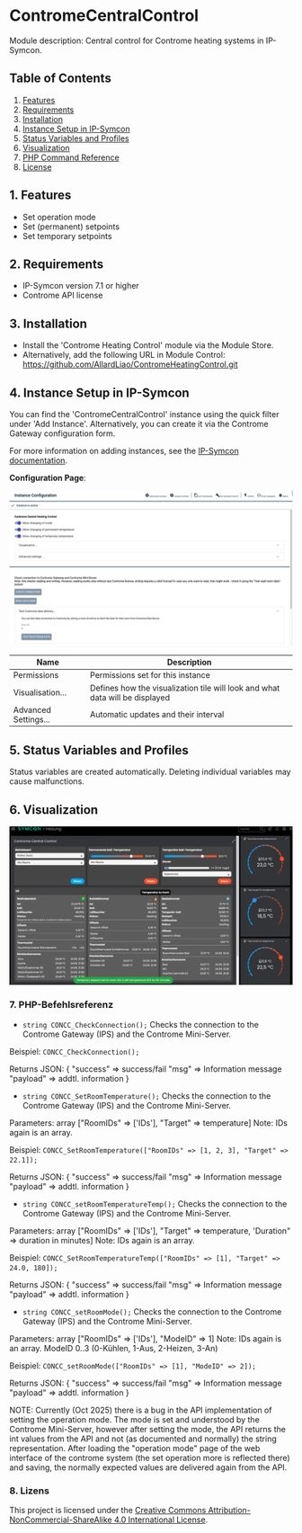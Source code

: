 
# ContromeCentralControl

Module description: Central control for Controme heating systems in IP-Symcon.

## Table of Contents

1. [Features](#1-features)
2. [Requirements](#2-requirements)
3. [Installation](#3-installation)
4. [Instance Setup in IP-Symcon](#4-instance-setup-in-ip-symcon)
5. [Status Variables and Profiles](#5-status-variables-and-profiles)
6. [Visualization](#6-visualization)
7. [PHP Command Reference](#7-php-command-reference)
8. [License](#8-license)

## 1. Features

- Set operation mode
- Set (permanent) setpoints
- Set temporary setpoints

## 2. Requirements

- IP-Symcon version 7.1 or higher
- Controme API license

## 3. Installation

- Install the 'Controme Heating Control' module via the Module Store.
- Alternatively, add the following URL in Module Control: https://github.com/AllardLiao/ContromeHeatingControl.git

## 4. Instance Setup in IP-Symcon

You can find the 'ContromeCentralControl' instance using the quick filter under 'Add Instance'.
Alternatively, you can create it via the Controme Gateway configuration form.

For more information on adding instances, see the [IP-Symcon documentation](https://www.symcon.de/service/dokumentation/konzepte/instanzen/#Instanz_hinzufügen).

__Configuration Page__:

![Configuration Form](../libs/assets/CONCC_Form.jpeg)

| Name                | Description                                                                 |
|---------------------|-----------------------------------------------------------------------------|
| Permissions         | Permissions set for this instance
| Visualisation...    | Defines how the visualization tile will look and what data will be displayed|
| Advanced Settings...| Automatic updates and their interval                                        |

## 5. Status Variables and Profiles

Status variables are created automatically. Deleting individual variables may cause malfunctions.

## 6. Visualization

![Visualisation tiles](../libs/assets/Controme_Heating_Control.png)

### 7. PHP-Befehlsreferenz

* `string CONCC_CheckConnection();`
Checks the connection to the Controme Gateway (IPS) and the Controme Mini-Server.

Beispiel:
`CONCC_CheckConnection();`

Returns JSON:
{
    "success" => success/fail
    "msg" => Information message
    "payload" => addtl. information
}

* `string CONCC_SetRoomTemperature();`
Checks the connection to the Controme Gateway (IPS) and the Controme Mini-Server.

Parameters:
array ["RoomIDs" => ['IDs'], "Target" => temperature]
Note: IDs again is an array.

Beispiel:
`CONCC_SetRoomTemperature(["RoomIDs" => [1, 2, 3], "Target" => 22.1]);`

Returns JSON:
{
    "success" => success/fail
    "msg" => Information message
    "payload" => addtl. information
}

* `string CONCC_setRoomTemperatureTemp();`
Checks the connection to the Controme Gateway (IPS) and the Controme Mini-Server.

Parameters:
array ["RoomIDs" => ['IDs'], "Target" => temperature, 'Duration" => duration in minutes]
Note: IDs again is an array.

Beispiel:
`CONCC_SetRoomTemperatureTemp(["RoomIDs" => [1], "Target" => 24.0, 180]);`

Returns JSON:
{
    "success" => success/fail
    "msg" => Information message
    "payload" => addtl. information
}

* `string CONCC_setRoomMode();`
Checks the connection to the Controme Gateway (IPS) and the Controme Mini-Server.

Parameters:
array ["RoomIDs" => ['IDs'], "ModeID" => 1]
Note: IDs again is an array. ModeID 0..3 (0-Kühlen, 1-Aus, 2-Heizen, 3-An)

Beispiel:
`CONCC_setRoomMode(["RoomIDs" => [1], "ModeID" => 2]);`

Returns JSON:
{
    "success" => success/fail
    "msg" => Information message
    "payload" => addtl. information
}

NOTE: Currently (Oct 2025) there is a bug in the API implementation of setting the operation mode.
The mode is set and understood by the Controme Mini-Server, however after setting the mode, the API returns
the int values from the API and not (as documented and normally) the string representation.
After loading the "operation mode" page of the web interface of the controme system (the set operation more
is reflected there) and saving, the normally expected values are delivered again from the API.

### 8. Lizens

This project is licensed under the
[Creative Commons Attribution-NonCommercial-ShareAlike 4.0 International License](https://creativecommons.org/licenses/by-nc-sa/4.0/).
